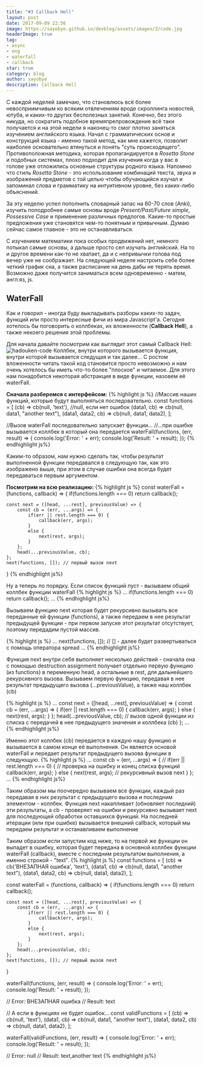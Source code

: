 ```yaml
---
title: "#3 Callback Hell"
layout: post
date: 2017-09-09 22:56
image: https://sayobye.github.io/devblog/assets/images/3/code.jpg
headerImage: true
tag:
- async
- eng
- waterfall
- callback
star: true
category: blog
author: sayobye
description: Callback Hell
---
```


С каждой неделей замечаю, что становлюсь всё более невосприимчивым ко всяким отвлечениям вроде скроллинга новостей, ютуба, и каких-то других бесполезных занятий. Конечно, без этого никуда, но сократить подобное времяпрепровождение всё таки получается и на этой недели я наконец-то смог плотно заняться изучением английского языка. Начал с грамматических основ и конструкций языка - именно такой метод, как мне кажется, позволит наиболее основательно втянуться и понять "суть происходящего". Противоположная методика, которая пропагандируется в *Rosetta Stone* и подобных системах, плохо подходит для изучения когда у вас в голове уже отложились основные структуры родного языка. Напомню что стиль *Rosetta Stone* - это использование комбинаций текста, звука и изображений предметов с той целью чтобы обучающийся изучал и запоминал слова и грамматику на интуитивном уровне, без каких-либо объяснений.

За эту неделю успел пополнить словарный запас на 60-70 слов (Anki), изучить поподробнее самые основы вроде *Present/Past/Future simple*, *Possessive Case* и применение различных предлогов. Какие-то простые предложения уже становятся чем-то понятным и привычным. Думаю сейчас самое главное - это не останавливаться. 

С изучением математики пока особых продвижений нет, немного потыкал самые основы, а дальше просто сел изучать английский. На то и другое времени как-то не хватает, да и с непривычки голова под вечер уже не соображает. На следующей неделе настроить себе более четкий график сна, а также расписание на день дабы не терять время. Возможно даже получится заниматься всем одновременно - матем, англ.яз, js. 

## WaterFall

Как и говорил - иногда буду выкладывать разборы каких-то задач, функций или просто интересные фичи из мира Javascript'a. Сегодня хотелось бы поговорить о коллбеках, их вложенности (**Callback Hell**), а также некоего решения этой проблемы. 

Для начала давайте посмотрим как выглядит этот самый Callback Hell:
![hadouken-code](https://sayobye.github.io/devblog/assets/images/3/hadouken-code.jpg)
Коллбек, внутри которого вызывается функция, внутри которой вызывается следущая и так далее...
С ростом вложенности читать такой код становится просто невозможно и нам очень хотелось бы иметь что-то более "плоское" и читаемое. Для этого нам понадобится некоторая абстракция в виде функции, назовем её waterFall. 

**Сначала разберемся с интерфейсом:** 
{% highlight js %}
//Массив наших функций, которые будут выполняться последовательно.
const functions = [
    (cb) => cb(null, 'text'), //null, если нет ошибок
    (data1, cb) => cb(null, data1, "another text"),
    (data1, data2, cb) => cb(null, data1, data2),
];

//Вызов waterFall последовательно запускает функции...
//...при ошибке вызывается коллбек в который она передается
waterFall(functions, (err, result) => {
    console.log('Error: ' + err);
    console.log('Result: ' + result);
});
{% endhighlight js%}

Каким-то образом, нам нужно сделать так, чтобы результат выполненной функции передавался в следующую так, как это изображено выше, при этом в случае ошибки она всегда будет передаваться первым аргументом. 

**Посмотрим на всю реализацию:**
{% highlight js %}
const waterFall = (functions, callback) => {
    if(functions.length === 0) return callback();

    const next = ([head, ...rest], previousValue) => {
        const cb = (err, ...args) => {
            if(err || rest.length === 0) {
                callback(err, args); 
            }
            else {
                next(rest, args);
            }
        };
        head(...previousValue, cb);
    };
    next(functions, []); // первый вызов next
}
{% endhighlight js%}

Ну а теперь по порядку. 
Если список функций пуст - вызываем общий коллбек функции waterFall
{% highlight js %}
...
    if(functions.length === 0) return callback();
...
{% endhighlight js%}

Вызываем функцию next которая будет рекурсивно вызывать все переданные ей функции (functions), а также передаем в нее результат предыдущей функции - при первом запуске этот результат отсутствует, поэтому передадим пустой массив.


{% highlight js %}
...
    next(functions, []); 
// [] - далее будет развертываться с помощь оператора spread
...
{% endhighlight js%}

Функция next внутри себя выполняет несколько действий - cначала она с помощью destruction assignment получает отдельно первую функцию (из functions) в переменную head, а остальные в rest, для дальнейшего рекурсивного вызова.
Вызываем первую функцию, передавая в нее результат предыдущего вызова (...previousValue), а также наш коллбек (cb)


{% highlight js %}
...
const next = ([head, ...rest], previousValue) => {
    const cb = (err, ...args) => {
        if(err || rest.length === 0) {
            callback(err, args); 
        }
        else {
            next(rest, args);
        }
    };
    head(...previousValue, cb); // вызов одной функции из списка с передачей в нее предыдущего значения и коллбека (cb)
};
...
{% endhighlight js%}


Именно этот коллбек (cb) передается в каждую нашу функцию и вызывается в самом конце её выполнения. Он является основой waterFall и передает результат предыдущего вызова функции в следующую.
{% highlight js %}
...
const cb = (err, ...args) => { // 
    if(err || rest.length === 0) { // проверка на ошибку и конец списка функций
        callback(err, args);
    }
    else {
        next(rest, args); // рекурсивный вызов next
    }
};
...
{% endhighlight js%}

Таким образом мы поочередно вызываем все функции, каждый раз передавая в них результат с предыдущего вызова и последним элементом - коллбек. Функция next накапливает (обновляет последний) эти результаты, а cb - проверяет на ошибки и рекурсивно вызывает next для последующей обработки оставшихся функций. На последней итерации (или при ошибке) вызывается внешний callback, который мы передаем результат и останавливаем выполнение

Таким образом если запустим код ниже, то на первой же функции он выпадет в ошибку, которая будет передана в основной коллбек функции waterFall (callback), вместе с последним результатом выполнения, а именно строкой - "text".
{% highlight js %}
const functions = [
(cb) => cb('ВНЕЗАПНАЯ ошибка', 'text'),
(data1, cb) => cb(null, data1, "another text"),
(data1, data2, cb) => cb(null, data1, data2),
];

const waterFall = (functions, callback) => {
    if(functions.length === 0) return callback();

    const next = ([head, ...rest], previousValue) => {
        const cb = (err, ...args) => {
            if(err || rest.length === 0) {
                callback(err, args); 
            }
            else {
                next(rest, args);
            }
        };
        head(...previousValue, cb);
    };
    next(functions, []); // первый вызов next
}

waterFall(functions, (err, result) => {
    console.log('Error: ' + err);
    console.log('Result: ' + result);
}); 

// Error: ВНЕЗАПНАЯ ошибка
// Result: text


// А если в функциях не будет ошибок...
const validFunctions = [
(cb) => cb(null, 'text'),
(data1, cb) => cb(null, data1, "another text"),
(data1, data2, cb) => cb(null, data1, data2),
];

waterFall(validFunctions, (err, result) => {
    console.log('Error: ' + err);
    console.log('Result: ' + result);
}); 

// Error: null
// Result: text,another text
{% endhighlight js%}












